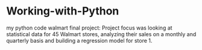 # Working-with-Python
my python code
walmart final project: Project focus was looking at statistical data for 45 Walmart stores, analyzing their sales on a monthly and quarterly basis and building a regression model for store 1. 

